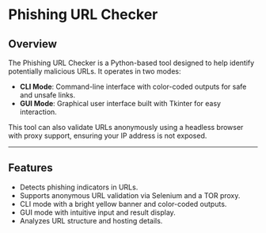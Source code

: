# Phishing URL Checker

## Overview
The Phishing URL Checker is a Python-based tool designed to help identify potentially malicious URLs. It operates in two modes:
- **CLI Mode**: Command-line interface with color-coded outputs for safe and unsafe links.
- **GUI Mode**: Graphical user interface built with Tkinter for easy interaction.

This tool can also validate URLs anonymously using a headless browser with proxy support, ensuring your IP address is not exposed.

---

## Features
- Detects phishing indicators in URLs.
- Supports anonymous URL validation via Selenium and a TOR proxy.
- CLI mode with a bright yellow banner and color-coded outputs.
- GUI mode with intuitive input and result display.
- Analyzes URL structure and hosting details.
